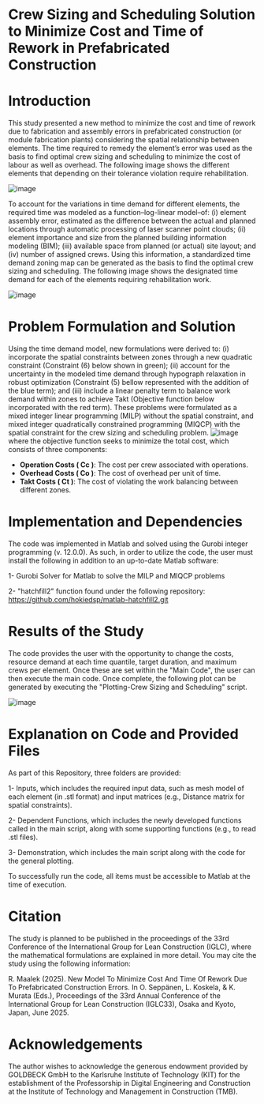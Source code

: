 # Crew Sizing and Scheduling Solution to Minimize Cost and Time of Rework in Prefabricated Construction

# Introduction

This study presented a new method to minimize the cost and time of rework due to fabrication and assembly errors in prefabricated construction (or module fabrication plants) considering the spatial relationship between elements. The time required to remedy the element’s error was used as the basis to find optimal crew sizing and scheduling to minimize the cost of labour as well as overhead. The following image shows the different elements that depending on their tolerance violation require rehabilitation.

![image](https://github.com/user-attachments/assets/a23dfe44-4e16-4b4d-a874-aa300957b74f)

To account for the variations in time demand for different elements, the required time was modeled as a function–log-linear model–of: (i) element assembly error, estimated as the difference between the actual and planned locations through automatic processing of laser scanner point clouds; (ii) element importance and size from the planned building information modeling (BIM); (iii) available space from planned (or actual) site layout; and (iv) number of assigned crews. Using this information, a standardized time demand zoning map can be generated as the basis to find the optimal crew sizing and scheduling. The following image shows the designated time demand for each of the elements requiring rehabilitation work.  

![image](https://github.com/user-attachments/assets/e7d69dea-6b64-4dc8-b11c-fd61e2f79af0)


# Problem Formulation and Solution

Using the time demand model, new formulations were derived to: (i) incorporate the spatial constraints between zones through a new quadratic constraint (Constraint (6) below shown in green); (ii) account for the uncertainty in the modeled time demand through hypograph relaxation in robust optimization (Constraint (5) bellow represented with the addition of the blue term); and (iii) include a linear penalty term to balance work demand within zones to achieve Takt (Objective function below incorporated with the red term). These problems were formulated as a mixed integer linear programming (MILP) without the spatial constraint, and mixed integer quadratically constrained programming (MIQCP) with the spatial constraint for the crew sizing and scheduling problem.
![image](https://github.com/user-attachments/assets/58f456c5-489a-47ca-ab10-d729d4464c03)
where the objective function seeks to minimize the total cost, which consists of three components: 
- **Operation Costs \( Cc \)**: The cost per crew associated with operations.
- **Overhead Costs \( Co \)**: The cost of overhead per unit of time.
- **Takt Costs \( Ct \)**: The cost of violating the work balancing between different zones. 

# Implementation and Dependencies

The code was implemented in Matlab and solved using the Gurobi integer programming (v. 12.0.0). As such, in order to utilize the code, the user must install the following in addition to an up-to-date Matlab software:

1- Gurobi Solver for Matlab to solve the MILP and MIQCP problems

2- "hatchfill2" function found under the following repository: https://github.com/hokiedsp/matlab-hatchfill2.git

# Results of the Study

The code provides the user with the opportunity to change the costs, resource demand at each time quantile, target duration, and maximum crews per element. Once these are set within the "Main Code", the user can then execute the main code. Once complete, the following plot can be generated by executing the "Plotting-Crew Sizing and Scheduling" script.

![image](https://github.com/user-attachments/assets/2997ce6c-c171-46d7-9398-ce315269a5c4)


# Explanation on Code and Provided Files


As part of this Repository, three folders are provided:

1- Inputs, which includes the required input data, such as mesh model of each element (in .stl format) and input matrices (e.g., Distance matrix for spatial constraints).

2- Dependent Functions, which includes the newly developed functions called in the main script, along with some supporting functions (e.g., to read .stl files).

3- Demonstration, which includes the main script along with the code for the general plotting.

To successfully run the code, all items must be accessible to Matlab at the time of execution.


# Citation
The study is planned to be published in the proceedings of the 33rd Conference of the International Group for Lean Construction (IGLC), where the mathematical formulations are explained in more detail. You may cite the study using the following information:

R. Maalek (2025). New Model To Minimize Cost And Time Of Rework Due To Prefabricated Construction Errors. In O. Seppänen, L. Koskela, & K. Murata (Eds.), Proceedings of the 33rd Annual Conference of the International Group for Lean Construction (IGLC33), Osaka and Kyoto, Japan, June 2025.

# Acknowledgements
The author wishes to acknowledge the generous endowment provided by GOLDBECK GmbH to the Karlsruhe Institute of Technology (KIT) for the establishment of the Professorship in Digital Engineering and Construction at the Institute of Technology and Management in Construction (TMB).
